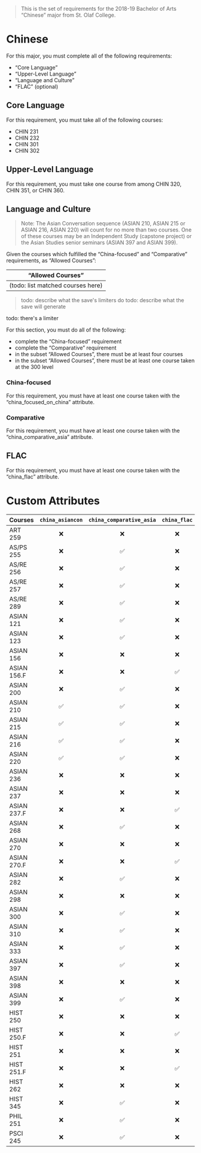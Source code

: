 > This is the set of requirements for the 2018-19 Bachelor of Arts “Chinese” major from St. Olaf College.

# Chinese
For this major, you must complete all of the following requirements:

- “Core Language”
- “Upper-Level Language”
- “Language and Culture”
- “FLAC” (optional)

## Core Language
For this requirement, you must take all of the following courses:

- CHIN 231
- CHIN 232
- CHIN 301
- CHIN 302


## Upper-Level Language
For this requirement, you must take one course from among CHIN 320, CHIN 351, or CHIN 360.


## Language and Culture
> Note: The Asian Conversation sequence (ASIAN 210, ASIAN 215 or ASIAN 216, ASIAN 220) will count for no more than two courses.
> One of these courses may be an Independent Study (capstone project) or the Asian Studies senior seminars (ASIAN 397 and ASIAN 399).

Given the courses which fulfilled the “China-focused” and “Comparative” requirements, as “Allowed Courses”:

| “Allowed Courses” |
| ----------------- |
| (todo: list matched courses here) |

> todo: describe what the save's limiters do
> todo: describe what the save will generate

todo: there's a limiter

For this section, you must do all of the following:

- complete the “China-focused” requirement
- complete the “Comparative” requirement
- in the subset “Allowed Courses”, there must be at least four courses
- in the subset “Allowed Courses”, there must be at least one course taken at the 300 level

### China-focused
For this requirement, you must have at least one course taken with the “china_focused_on_china” attribute.

### Comparative
For this requirement, you must have at least one course taken with the “china_comparative_asia” attribute.


## FLAC
For this requirement, you must have at least one course taken with the “china_flac” attribute.

# Custom Attributes

Courses | `china_asiancon` | `china_comparative_asia` | `china_flac` | `china_focused_on_china` | `china_independent_study` | `china_senior_seminar`
--- | :---: | :---: | :---: | :---: | :---: | :---:
ART 259 | ❌ | ❌ | ❌ | ✅ | ❌ | ❌
AS/PS 255 | ❌ | ✅ | ❌ | ❌ | ❌ | ❌
AS/RE 256 | ❌ | ✅ | ❌ | ❌ | ❌ | ❌
AS/RE 257 | ❌ | ✅ | ❌ | ❌ | ❌ | ❌
AS/RE 289 | ❌ | ✅ | ❌ | ❌ | ❌ | ❌
ASIAN 121 | ❌ | ✅ | ❌ | ❌ | ❌ | ❌
ASIAN 123 | ❌ | ✅ | ❌ | ❌ | ❌ | ❌
ASIAN 156 | ❌ | ❌ | ❌ | ✅ | ❌ | ❌
ASIAN 156.F | ❌ | ❌ | ✅ | ❌ | ❌ | ❌
ASIAN 200 | ❌ | ✅ | ❌ | ❌ | ❌ | ❌
ASIAN 210 | ✅ | ✅ | ❌ | ❌ | ❌ | ❌
ASIAN 215 | ✅ | ✅ | ❌ | ❌ | ❌ | ❌
ASIAN 216 | ✅ | ✅ | ❌ | ❌ | ❌ | ❌
ASIAN 220 | ✅ | ✅ | ❌ | ❌ | ❌ | ❌
ASIAN 236 | ❌ | ❌ | ❌ | ✅ | ❌ | ❌
ASIAN 237 | ❌ | ❌ | ❌ | ✅ | ❌ | ❌
ASIAN 237.F | ❌ | ❌ | ✅ | ❌ | ❌ | ❌
ASIAN 268 | ❌ | ✅ | ❌ | ❌ | ❌ | ❌
ASIAN 270 | ❌ | ❌ | ❌ | ✅ | ❌ | ❌
ASIAN 270.F | ❌ | ❌ | ✅ | ❌ | ❌ | ❌
ASIAN 282 | ❌ | ✅ | ❌ | ❌ | ❌ | ❌
ASIAN 298 | ❌ | ❌ | ❌ | ❌ | ✅ | ❌
ASIAN 300 | ❌ | ✅ | ❌ | ❌ | ❌ | ❌
ASIAN 310 | ❌ | ✅ | ❌ | ❌ | ❌ | ❌
ASIAN 333 | ❌ | ✅ | ❌ | ❌ | ❌ | ❌
ASIAN 397 | ❌ | ✅ | ❌ | ❌ | ❌ | ✅
ASIAN 398 | ❌ | ❌ | ❌ | ❌ | ✅ | ❌
ASIAN 399 | ❌ | ✅ | ❌ | ❌ | ❌ | ✅
HIST 250 | ❌ | ❌ | ❌ | ✅ | ❌ | ❌
HIST 250.F | ❌ | ❌ | ✅ | ❌ | ❌ | ❌
HIST 251 | ❌ | ❌ | ❌ | ✅ | ❌ | ❌
HIST 251.F | ❌ | ❌ | ✅ | ❌ | ❌ | ❌
HIST 262 | ❌ | ❌ | ❌ | ✅ | ❌ | ❌
HIST 345 | ❌ | ✅ | ❌ | ❌ | ❌ | ❌
PHIL 251 | ❌ | ✅ | ❌ | ❌ | ❌ | ❌
PSCI 245 | ❌ | ✅ | ❌ | ❌ | ❌ | ❌

